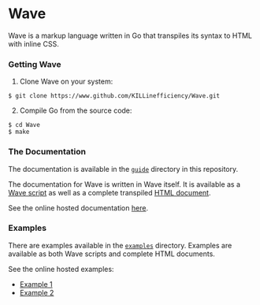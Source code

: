 # Wave

Wave is a markup language written in Go that transpiles its syntax to HTML with inline CSS.

### Getting Wave

1. Clone Wave on your system:

```
$ git clone https://www.github.com/KILLinefficiency/Wave.git
```

2. Compile Go from the source code:

```
$ cd Wave
$ make
```

### The Documentation

The documentation is available in the [``guide``](guide) directory in this repository.

The documentation for Wave is written in Wave itself. It is available as a [Wave script](guide/guide.txt) as well as a complete transpiled [HTML document](guide/guide.html).

See the online hosted documentation [here](https://killinefficiency.github.io/Wave/guide/guide.html).

### Examples

There are examples available in the [``examples``](examples) directory. Examples are available as both Wave scripts and complete HTML documents.

See the online hosted examples:

* [Example 1](https://killinefficiency.github.io/Wave/examples/example1/example1.html)
* [Example 2](https://killinefficiency.github.io/Wave/examples/example2/example2.html)
